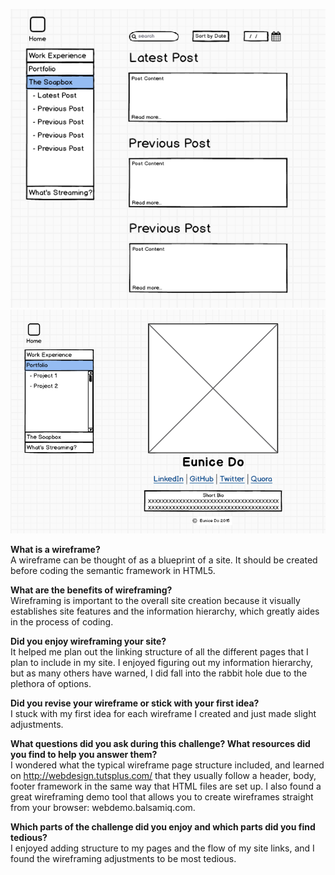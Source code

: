 ![Blog Index Wireframe](imgs/wireframe-blog-index.png)
![Main Index Wireframe](imgs/wireframe-index.png)

**What is a wireframe?**  
A wireframe can be thought of as a blueprint of a site. It should be created before coding the semantic framework in HTML5. 

**What are the benefits of wireframing?**  
Wireframing is important to the overall site creation because it visually establishes site features and the information hierarchy, which greatly aides in the process of coding.

**Did you enjoy wireframing your site?**  
It helped me plan out the linking structure of all the different pages that I plan to include in my site. I enjoyed figuring out my information hierarchy, but as many others have warned, I did fall into the rabbit hole due to the plethora of options.

**Did you revise your wireframe or stick with your first idea?**  
I stuck with my first idea for each wireframe I created and just made slight adjustments.

**What questions did you ask during this challenge? What resources did you find to help you answer them?**  
I wondered what the typical wireframe page structure included, and learned on http://webdesign.tutsplus.com/ that they usually follow a header, body, footer framework in the same way that HTML files are set up. I also found a great wireframing demo tool that allows you to create wireframes straight from your browser: webdemo.balsamiq.com.

**Which parts of the challenge did you enjoy and which parts did you find tedious?**  
I enjoyed adding structure to my pages and the flow of my site links, and I found the wireframing adjustments to be most tedious.
